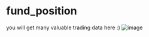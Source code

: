 # fund_position
you will get many valuable trading data here :)
![image](https://user-images.githubusercontent.com/26918997/125737036-0275e59b-f824-474b-841e-32178e715a33.png)
